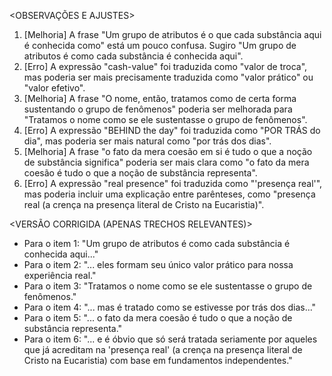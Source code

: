 <OBSERVAÇÕES E AJUSTES>
1. [Melhoria] A frase "Um grupo de atributos é o que cada substância aqui é conhecida como" está um pouco confusa. Sugiro "Um grupo de atributos é como cada substância é conhecida aqui".
2. [Erro] A expressão "cash-value" foi traduzida como "valor de troca", mas poderia ser mais precisamente traduzida como "valor prático" ou "valor efetivo".
3. [Melhoria] A frase "O nome, então, tratamos como de certa forma sustentando o grupo de fenômenos" poderia ser melhorada para "Tratamos o nome como se ele sustentasse o grupo de fenômenos".
4. [Erro] A expressão "BEHIND the day" foi traduzida como "POR TRÁS do dia", mas poderia ser mais natural como "por trás dos dias".
5. [Melhoria] A frase "o fato da mera coesão em si é tudo o que a noção de substância significa" poderia ser mais clara como "o fato da mera coesão é tudo o que a noção de substância representa".
6. [Erro] A expressão "real presence" foi traduzida como "'presença real'", mas poderia incluir uma explicação entre parênteses, como "presença real (a crença na presença literal de Cristo na Eucaristia)".

<VERSÃO CORRIGIDA (APENAS TRECHOS RELEVANTES)>
- Para o item 1: "Um grupo de atributos é como cada substância é conhecida aqui..."
- Para o item 2: "... eles formam seu único valor prático para nossa experiência real."
- Para o item 3: "Tratamos o nome como se ele sustentasse o grupo de fenômenos."
- Para o item 4: "... mas é tratado como se estivesse por trás dos dias..."
- Para o item 5: "... o fato da mera coesão é tudo o que a noção de substância representa."
- Para o item 6: "... e é óbvio que só será tratada seriamente por aqueles que já acreditam na 'presença real' (a crença na presença literal de Cristo na Eucaristia) com base em fundamentos independentes."
